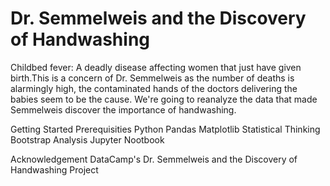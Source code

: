 # Dr. Semmelweis and the Discovery of Handwashing

Childbed fever: A deadly disease affecting women that just have given birth.This is a concern of Dr. Semmelweis as the number of deaths is alarmingly high, the contaminated hands of the doctors delivering the babies seem to be the cause. 
We're going to reanalyze the data that made Semmelweis discover the importance of handwashing.

Getting Started
Prerequisities
Python
  Pandas
  Matplotlib
Statistical Thinking
  Bootstrap Analysis
Jupyter Nootbook

Acknowledgement
DataCamp's Dr. Semmelweis and the Discovery of Handwashing Project
